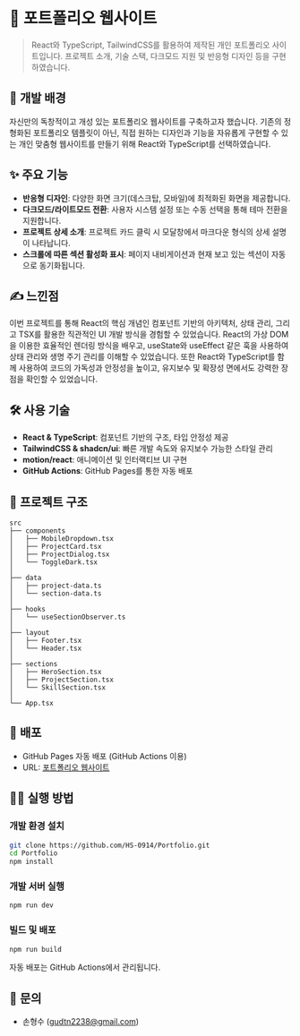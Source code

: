 # 📜 포트폴리오 웹사이트

> React와 TypeScript, TailwindCSS를 활용하여 제작된 개인 포트폴리오 사이트입니다. 프로젝트 소개, 기술 스택, 다크모드 지원 및 반응형 디자인 등을 구현하였습니다.

## 🤔 개발 배경

자신만의 독창적이고 개성 있는 포트폴리오 웹사이트를 구축하고자 했습니다. 기존의 정형화된 포트폴리오 템플릿이 아닌, 직접 원하는 디자인과 기능을 자유롭게 구현할 수 있는 개인 맞춤형 웹사이트를 만들기 위해 React와 TypeScript를 선택하였습니다.

## ✨ 주요 기능

- **반응형 디자인**: 다양한 화면 크기(데스크탑, 모바일)에 최적화된 화면을 제공합니다.
- **다크모드/라이트모드 전환**: 사용자 시스템 설정 또는 수동 선택을 통해 테마 전환을 지원합니다.
- **프로젝트 상세 소개**: 프로젝트 카드 클릭 시 모달창에서 마크다운 형식의 상세 설명이 나타납니다.
- **스크롤에 따른 섹션 활성화 표시**: 페이지 내비게이션과 현재 보고 있는 섹션이 자동으로 동기화됩니다.

## ✍️ 느낀점

이번 프로젝트를 통해 React의 핵심 개념인 컴포넌트 기반의 아키텍처, 상태 관리, 그리고 TSX를 활용한 직관적인 UI 개발 방식을 경험할 수 있었습니다. React의 가상 DOM을 이용한 효율적인 렌더링 방식을 배우고, useState와 useEffect 같은 훅을 사용하여 상태 관리와 생명 주기 관리를 이해할 수 있었습니다. 또한 React와 TypeScript를 함께 사용하여 코드의 가독성과 안정성을 높이고, 유지보수 및 확장성 면에서도 강력한 장점을 확인할 수 있었습니다.

## 🛠️ 사용 기술

- **React & TypeScript**: 컴포넌트 기반의 구조, 타입 안정성 제공
- **TailwindCSS & shadcn/ui**: 빠른 개발 속도와 유지보수 가능한 스타일 관리
- **motion/react**: 애니메이션 및 인터랙티브 UI 구현
- **GitHub Actions**: GitHub Pages를 통한 자동 배포

## 📁 프로젝트 구조

```
src
├── components
│   ├── MobileDropdown.tsx
│   ├── ProjectCard.tsx
│   ├── ProjectDialog.tsx
│   └── ToggleDark.tsx
│
├── data
│   ├── project-data.ts
│   └── section-data.ts
│
├── hooks
│   └── useSectionObserver.ts
│
├── layout
│   ├── Footer.tsx
│   └── Header.tsx
│
├── sections
│   ├── HeroSection.tsx
│   ├── ProjectSection.tsx
│   └── SkillSection.tsx
│
└── App.tsx
```

## 🚀 배포

- GitHub Pages 자동 배포 (GitHub Actions 이용)
- URL: [포트폴리오 웹사이트](https://hs-0914.github.io/Portfolio)

## 🏃‍➡️ 실행 방법

### 개발 환경 설치

```bash
git clone https://github.com/HS-0914/Portfolio.git
cd Portfolio
npm install
```

### 개발 서버 실행

```bash
npm run dev
```

### 빌드 및 배포

```bash
npm run build
```

자동 배포는 GitHub Actions에서 관리됩니다.

## 📧 문의

- 손형수 ([gudtn2238@gmail.com](mailto:gudtn2238@gmail.com))
